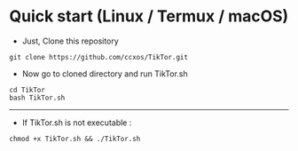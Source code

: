 # Quick start (Linux / Termux / macOS)

- Just, Clone this repository

```
git clone https://github.com/ccxos/TikTor.git
```

- Now go to cloned directory and run TikTor.sh

```
cd TikTor
bash TikTor.sh
```


---

- If TikTor.sh is not executable :

```
chmod +x TikTor.sh && ./TikTor.sh
```


